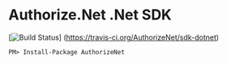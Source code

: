 ﻿# Authorize.Net .Net SDK

[![Build Status](https://travis-ci.org/AuthorizeNet/sdk-dotnet.png?branch=master)]
(https://travis-ci.org/AuthorizeNet/sdk-dotnet)

`PM> Install-Package AuthorizeNet`
